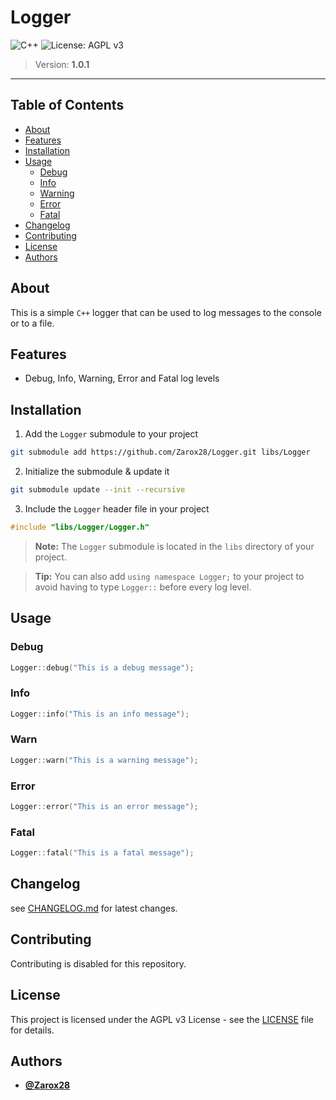 # Logger

![C++](https://img.shields.io/badge/c++-%2300599C.svg?style=for-the-badge&logo=c%2B%2B&logoColor=white)
![License: AGPL v3](https://img.shields.io/badge/License-AGPL_v3-blue.svg?style=for-the-badge)

> Version: **1.0.1**

---

## Table of Contents

- [About](#about)
- [Features](#features)
- [Installation](#installation)
- [Usage](#usage)
  - [Debug](#debug)
  - [Info](#info)
  - [Warning](#warning)
  - [Error](#error)
  - [Fatal](#fatal)
- [Changelog](#changelog)
- [Contributing](#contributing)
- [License](#license)
- [Authors](#authors)

## About

This is a simple `C++` logger that can be used to log messages to the console or to a file.

## Features

- Debug, Info, Warning, Error and Fatal log levels

## Installation

1. Add the `Logger` submodule to your project

```bash
git submodule add https://github.com/Zarox28/Logger.git libs/Logger
```

2. Initialize the submodule & update it

```bash
git submodule update --init --recursive
```

3. Include the `Logger` header file in your project

```cpp
#include "libs/Logger/Logger.h"
```

> **Note:** The `Logger` submodule is located in the `libs` directory of your project.

> **Tip:** You can also add `using namespace Logger;` to your project to avoid having to type `Logger::` before every log level.

## Usage

### Debug

```cpp
Logger::debug("This is a debug message");
```

### Info

```cpp
Logger::info("This is an info message");
```

### Warn

```cpp
Logger::warn("This is a warning message");
```

### Error

```cpp
Logger::error("This is an error message");
```

### Fatal

```cpp
Logger::fatal("This is a fatal message");
```

## Changelog

see [CHANGELOG.md](CHANGELOG.md) for latest changes.

## Contributing

Contributing is disabled for this repository.

## License

This project is licensed under the AGPL v3 License - see the [LICENSE](LICENSE.md) file for details.

## Authors

- **[@Zarox28](https://github.com/Zarox28)**
